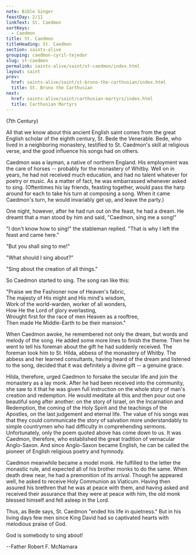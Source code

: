 ```yaml
---
note: Bible Singer
feastDay: 2/11
linkText: St. Caedmon
sortKeys:
  - Caedmon
title: St. Caedmon
titleHeading: St. Caedmon
section: saints-alive
grouping: caedmon-cyril-tejedor
slug: st-caedmon
permalink: saints-alive/saint/st-caedmon/index.html
layout: saint
prev:
  href: saints-alive/saint/st-bruno-the-carthusian/index.html
  title: St. Bruno the Carthusian
next:
  href: saints-alive/saint/carthusian-martyrs/index.html
  title: Carthusian Martyrs
---
```

(7th Century)

All that we know about this ancient English saint comes from the great English scholar of the eighth century, St. Bede the Venerable. Bede, who lived in a neighboring monastery, testified to St. Caedmon's skill at religious verse, and the good influence his songs had on others.

Caedmon was a layman, a native of northern England. His employment was the care of horses -- probably for the monastery of Whitby. Well on in years, he had not received much education, and had no talent whatever for poetry or music. As a matter of fact, he was embarrassed whenever asked to sing. (Oftentimes his lay friends, feasting together, would pass the harp around for each to take his turn at composing a song. When it came Caedmon's turn, he would invariably get up, and leave the party.)

One night, however, after he had run out on the feast, he had a dream. He dreamt that a man stood by him and said, "Caedmon, sing me a song!"

"I don't know how to sing!" the stableman replied. "That is why I left the feast and came here."

"But you shall sing to me!"

"What should I sing about?"

"Sing about the creation of all things."

So Caedmon started to sing. The song ran like this:

"Praise we the Fashioner now of Heaven's fabric,  
The majesty of His might and His mind's wisdom,  
Work of the world-warden, worker of all wonders,  
How He the Lord of glory everlasting,  
Wrought first for the race of men Heaven as a rooftree,  
Then made He Middle-Earth to be their mansion."

When Caedmon awoke, he remembered not only the dream, but words and melody of the song. He added some more lines to finish the theme. Then he went to tell his foreman about the gift he had suddenly received. The foreman took him to St. Hilda, abbess of the monastery of Whitby. The abbess and her learned consultants, having heard of the dream and listened to the song, decided that it was definitely a divine gift -- a genuine grace.

Hilda, therefore, urged Caedmon to forsake the secular life and join the monastery as a lay monk. After he had been received into the community, she saw to it that he was given full instruction on the whole story of man's creation and redemption. He would meditate all this and then pour out one beautiful song after another: on the story of Israel, on the Incarnation and Redemption, the coming of the Holy Spirit and the teachings of the Apostles, on the last judgement and eternal life. The value of his songs was that they could communicate the story of salvation more understandably to simple countrymen who had difficulty in comprehending sermons. Unfortunately, only the poem quoted above has come down to us. It was Caedmon, therefore, who established the great tradition of vernacular Anglo-Saxon. And since Anglo-Saxon became English, he can be called the pioneer of English religious poetry and hymnody.

Caedmon meanwhile became a model monk. He fulfilled to the letter the monastic rule, and expected all of his brother monks to do the same. When death drew near, he had a premonition of its arrival. Though he appeared well, he asked to receive Holy Communion as Viaticum. Having then assured his brethren that he was at peace with them, and having asked and received their assurance that they were at peace with him, the old monk blessed himself and fell asleep in the Lord.

Thus, as Bede says, St. Caedmon "ended his life in quietness." But in his living days few men since King David had so captivated hearts with melodious praise of God.

God is somebody to sing about!

\--Father Robert F. McNamara